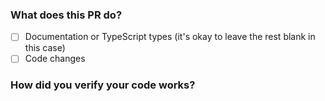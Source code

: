 <!--
  Thanks for submitting a pull request!
  We appreciate you spending the time to work on these changes. Please provide enough information so that others can review your pull request.
-->

### What does this PR do?

<!-- **Please explain what your changes do**, example: -->

- [ ] Documentation or TypeScript types (it's okay to leave the rest blank in this case)
- [ ] Code changes

### How did you verify your code works?

<!-- **For code changes, please include automated tests**. Feel free to uncomment the line below -->

<!-- I wrote automated tests -->

<!-- 
  Demonstrate the code is solid. Example: The exact commands you ran and their output, screenshots / videos if the pull request changes the user interface.
  How exactly did you verify that your PR solves the issue you wanted to solve?
  If you leave this empty, your PR will very likely be closed.
-->
